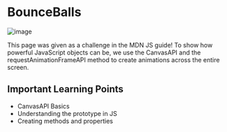 # BounceBalls

![image](https://github.com/anmol957/web_dev_projects/assets/61040390/fd3e3a79-cb40-4939-8394-ca2c8957829d)

This page was given as a challenge in the MDN JS guide!
To show how powerful JavaScript objects can be, we use the CanvasAPI and the requestAnimationFrameAPI method to create animations across the entire screen.

## Important Learning Points

- CanvasAPI Basics
- Understanding the prototype in JS
- Creating methods and properties
